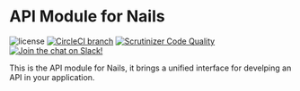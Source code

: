 # API Module for Nails

![license](https://img.shields.io/badge/license-MIT-green.svg)
[![CircleCI branch](https://img.shields.io/circleci/project/github/nails/module-api.svg)](https://circleci.com/gh/nails/module-api)
[![Scrutinizer Code Quality](https://scrutinizer-ci.com/g/nails/module-api/badges/quality-score.png)](https://scrutinizer-ci.com/g/nails/module-api)
[![Join the chat on Slack!](https://now-examples-slackin-rayibnpwqe.now.sh/badge.svg)](https://nails-app.slack.com/shared_invite/MTg1NDcyNjI0ODcxLTE0OTUwMzA1NTYtYTZhZjc5YjExMQ)

This is the API module for Nails, it brings a unified interface for develping an API in your application.

